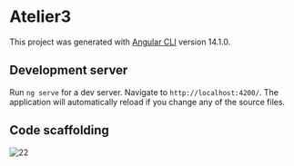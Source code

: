 # Atelier3

This project was generated with [Angular CLI](https://github.com/angular/angular-cli) version 14.1.0.

## Development server

Run `ng serve` for a dev server. Navigate to `http://localhost:4200/`. The application will automatically reload if you change any of the source files.

## Code scaffolding

![22](https://user-images.githubusercontent.com/61566287/197336491-1858304a-8faa-4b91-b849-76b1d85fc749.PNG)

